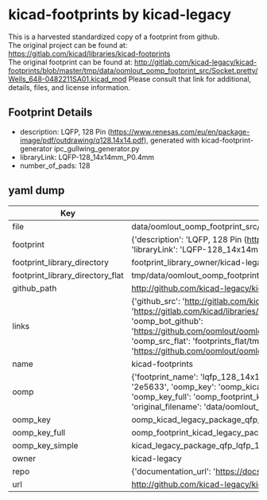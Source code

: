 # kicad-footprints by kicad-legacy  
This is a harvested standardized copy of a footprint from github.  
The original project can be found at:  
https://gitlab.com/kicad/libraries/kicad-footprints  
The original footprint can be found at:
http://gitlab.com/kicad-legacy/kicad-footprints/blob/master/tmp/data/oomlout_oomp_footprint_src/Socket.pretty/Wells_648-0482211SA01.kicad_mod
Please consult that link for additional, details, files, and license information.  
## Footprint Details
* description: LQFP, 128 Pin (https://www.renesas.com/eu/en/package-image/pdf/outdrawing/q128.14x14.pdf), generated with kicad-footprint-generator ipc_gullwing_generator.py  
* libraryLink: LQFP-128_14x14mm_P0.4mm  
* number_of_pads: 128  
## yaml dump  
| Key | Value |  
| --- | --- |  
| file | data/oomlout_oomp_footprint_src/kicad-footprints/Package_QFP.pretty/LQFP-128_14x14mm_P0.4mm.kicad_mod |  
| footprint | {'description': 'LQFP, 128 Pin (https://www.renesas.com/eu/en/package-image/pdf/outdrawing/q128.14x14.pdf), generated with kicad-footprint-generator ipc_gullwing_generator.py', 'libraryLink': 'LQFP-128_14x14mm_P0.4mm', 'number_of_pads': 128} |  
| footprint_library_directory | footprint_library_owner/kicad-legacy_kicad-footprints |  
| footprint_library_directory_flat | tmp/data/oomlout_oomp_footprint_src/footprints_flat/kicad_legacy_package_qfp_lqfp_128_14x14mm_p0_4mm/working |  
| github_path | http://github.com/kicad-legacy/kicad-footprints/blob/master/tmp/data/oomlout_oomp_footprint_src/Package_QFP.pretty/LQFP-128_14x14mm_P0.4mm.kicad_mod |  
| links | {'github_src': 'http://gitlab.com/kicad-legacy/kicad-footprints/blob/master/tmp/data/oomlout_oomp_footprint_src/Socket.pretty/Wells_648-0482211SA01.kicad_mod', 'github_src_repo': 'https://gitlab.com/kicad/libraries/kicad-footprints', 'oomp_bot': 'tmp/data/oomlout_oomp_footprint_src/footprints/kicad_legacy_package_qfp_lqfp_128_14x14mm_p0_4mm/working', 'oomp_bot_github': 'https://github.com/oomlout/oomlout_oomp_footprint_bot/tree/main/tmp/data/oomlout_oomp_footprint_src/footprints/kicad_legacy_package_qfp_lqfp_128_14x14mm_p0_4mm/working', 'oomp_src_flat': 'footprints_flat/tmp/data/oomlout_oomp_footprint_src/footprints_flat/kicad_legacy_package_qfp_lqfp_128_14x14mm_p0_4mm/working', 'oomp_src_flat_github': 'https://github.com/oomlout/oomlout_oomp_footprint_src/tree/main/tmp/data/oomlout_oomp_footprint_src/footprints_flat/kicad_legacy_package_qfp_lqfp_128_14x14mm_p0_4mm/working'} |  
| name | kicad-footprints |  
| oomp | {'footprint_name': 'lqfp_128_14x14mm_p0_4mm', 'library_name': 'package_qfp', 'md5': '2e5633f332599c5c78178f70b992a153', 'md5_10': '2e5633f332', 'md5_5': '2e563', 'md5_6': '2e5633', 'oomp_key': 'oomp_kicad_legacy_package_qfp_lqfp_128_14x14mm_p0_4mm', 'oomp_key_extra': 'oomp_footprint_kicad_legacy_package_qfp_lqfp_128_14x14mm_p0_4mm', 'oomp_key_full': 'oomp_footprint_kicad_legacy_package_qfp_lqfp_128_14x14mm_p0_4mm_2e5633', 'oomp_key_simple': 'kicad_legacy_package_qfp_lqfp_128_14x14mm_p0_4mm', 'original_filename': 'data/oomlout_oomp_footprint_src/kicad-footprints/Package_QFP.pretty/LQFP-128_14x14mm_P0.4mm.kicad_mod', 'owner_name': 'kicad_legacy'} |  
| oomp_key | oomp_kicad_legacy_package_qfp_lqfp_128_14x14mm_p0_4mm |  
| oomp_key_full | oomp_footprint_kicad_legacy_package_qfp_lqfp_128_14x14mm_p0_4mm |  
| oomp_key_simple | kicad_legacy_package_qfp_lqfp_128_14x14mm_p0_4mm |  
| owner | kicad-legacy |  
| repo | {'documentation_url': 'https://docs.github.com/rest/repos/repos#get-a-repository', 'message': 'Not Found'} |  
| url | http://github.com/kicad-legacy/kicad-footprints |  

